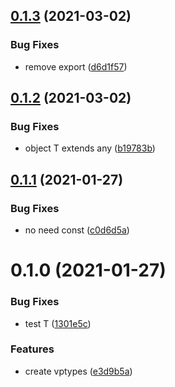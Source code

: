 ## [0.1.3](https://github.com/JasKang/vptypes/compare/0.1.2...0.1.3) (2021-03-02)


### Bug Fixes

* remove export ([d6d1f57](https://github.com/JasKang/vptypes/commit/d6d1f572ddedf25e97736bd49592b868e4a6979f))

## [0.1.2](https://github.com/JasKang/vptypes/compare/0.1.1...0.1.2) (2021-03-02)


### Bug Fixes

* object T extends any ([b19783b](https://github.com/JasKang/vptypes/commit/b19783bae9817b6667489402966101d679a72e45))

## [0.1.1](https://github.com/JasKang/vptypes/compare/0.1.0...0.1.1) (2021-01-27)


### Bug Fixes

* no need const ([c0d6d5a](https://github.com/JasKang/vptypes/commit/c0d6d5a166dd5b1d9217eb877be9bfbbabe71d75))

# 0.1.0 (2021-01-27)


### Bug Fixes

* test T ([1301e5c](https://github.com/JasKang/vptypes/commit/1301e5c2629a82e42ec51bee0b341fe09a1b095a))


### Features

* create vptypes ([e3d9b5a](https://github.com/JasKang/vptypes/commit/e3d9b5a408481c07ade29afb943901da07c22734))

